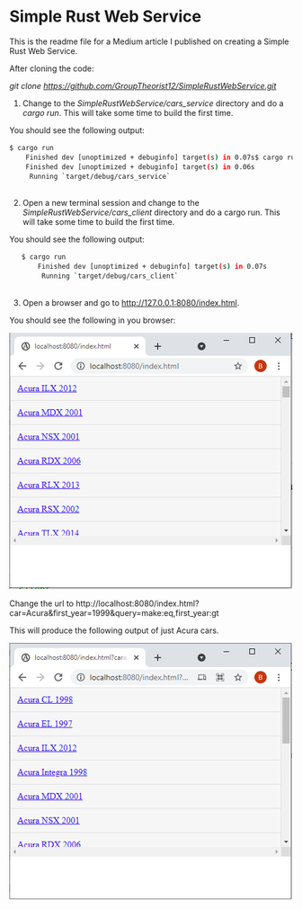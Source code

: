 # Simple Rust Web Service

This is the readme file for a Medium article I published on creating a Simple Rust Web Service.

After cloning the code:

*git clone https://github.com/GroupTheorist12/SimpleRustWebService.git*

1. Change to the *SimpleRustWebService/cars_service* directory and do a *cargo run*. This will take some time to build the first time.

You should see the following output:

```bash
$ cargo run
    Finished dev [unoptimized + debuginfo] target(s) in 0.07s$ cargo run
    Finished dev [unoptimized + debuginfo] target(s) in 0.06s
     Running `target/debug/cars_service`
     
```

2. Open a new terminal session and change to the *SimpleRustWebService/cars_client* directory and do a cargo run. This will take some time to build the first time. 

You should see the following output:

```bash
   $ cargo run
       Finished dev [unoptimized + debuginfo] target(s) in 0.07s
        Running `target/debug/cars_client`
        
```

3.  Open a browser and go to http://127.0.0.1:8080/index.html. 

You should see the following in you browser: 

![Cars Client](cars_client.png)


Change the url to http://localhost:8080/index.html?car=Acura&first_year=1999&query=make:eq,first_year:gt

This will produce the following output of just Acura cars.

![Cars Client with Query](cars_client2.png)



